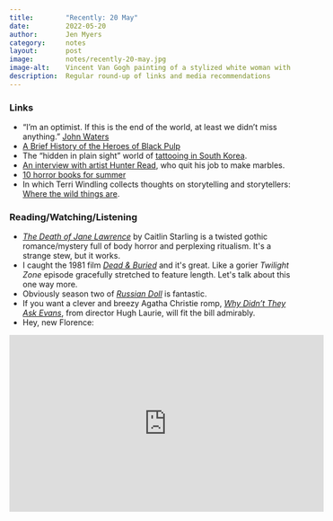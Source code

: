 ```yaml
---
title:        "Recently: 20 May"
date:         2022-05-20
author:       Jen Myers
category:     notes
layout:       post
image:        notes/recently-20-may.jpg
image-alt:    Vincent Van Gogh painting of a stylized white woman with brown hair in a bun reading a book
description:  Regular round-up of links and media recommendations
---
```


### Links

- “I’m an optimist. If this is the end of the world, at least we didn’t miss anything.” [John Waters](https://www.buzzfeednews.com/article/scaachikoul/john-waters-book-liarmouth)
- [A Brief History of the Heroes of Black Pulp](https://crimereads.com/a-brief-history-of-the-heroes-of-black-pulp/)
- The “hidden in plain sight” world of [tattooing in South Korea](https://www.nytimes.com/2022/05/13/world/asia/south-korea-tattoo-artists.html).
- [An interview with artist Hunter Read](https://www.marketplace.org/2022/05/16/glass-art-called-to-him-so-he-left-home-depot-to-make-marbles/), who quit his job to make marbles.
- [10 horror books for summer](https://litreactor.com/columns/10-horror-books-perfect-for-summer)
- In which Terri Windling collects thoughts on storytelling and storytellers: [Where the wild things are](https://www.terriwindling.com/blog/2022/05/feral-fairytales.html).

### Reading/Watching/Listening

- [_The Death of Jane Lawrence_](https://app.thestorygraph.com/books/5386dd38-2fa7-44ac-a19f-1279823c73ff) by Caitlin Starling is a twisted gothic romance/mystery full of body horror and perplexing ritualism. It's a strange stew, but it works.
- I caught the 1981 film [_Dead & Buried_](https://letterboxd.com/film/dead-buried/) and it's great. Like a gorier _Twilight Zone_ episode gracefully stretched to feature length. Let's talk about this one way more.
- Obviously season two of [_Russian Doll_](https://www.netflix.com/title/80211627) is fantastic.
- If you want a clever and breezy Agatha Christie romp, [_Why Didn’t They Ask Evans_](https://watch.britbox.com/us/why-didnt-they-ask-evans-cta1), from director Hugh Laurie, will fit the bill admirably.
- Hey, new Florence:

<div class="youtube-video-container">
  <iframe width="560" height="315" src="https://www.youtube.com/embed/ui8kUKuLBaU" title="YouTube video player" frameborder="0" allow="accelerometer; autoplay; clipboard-write; encrypted-media; gyroscope; picture-in-picture" allowfullscreen></iframe>
</div>
